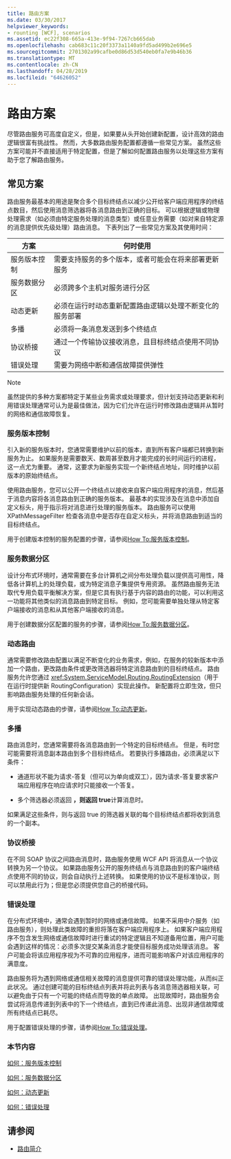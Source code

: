 ```yaml
---
title: 路由方案
ms.date: 03/30/2017
helpviewer_keywords:
- rounting [WCF], scenarios
ms.assetid: ec22f308-665a-413e-9f94-7267cb665dab
ms.openlocfilehash: cab683c11c20f3373a1140a9fd5ad499b2e696e5
ms.sourcegitcommit: 2701302a99cafbe0d86d53d540eb0fa7e9b46b36
ms.translationtype: MT
ms.contentlocale: zh-CN
ms.lasthandoff: 04/28/2019
ms.locfileid: "64626052"
---
```

# <a name="routing-scenarios"></a>路由方案
尽管路由服务可高度自定义，但是，如果要从头开始创建新配置，设计高效的路由逻辑很富有挑战性。  然而，大多数路由服务配置都遵循一些常见方案。 虽然这些方案可能并不直接适用于特定配置，但是了解如何配置路由服务以处理这些方案有助于您了解路由服务。  
  
## <a name="common-scenarios"></a>常见方案  
 路由服务最基本的用途是聚合多个目标终结点以减少公开给客户端应用程序的终结点数目，然后使用消息筛选器将各消息路由到正确的目标。 可以根据逻辑或物理处理需求（如必须由特定服务处理的消息类型）或任意业务需要（如对来自特定源的消息提供优先级处理）路由消息。 下表列出了一些常见方案及其使用时间：  
  
|方案|何时使用|  
|--------------|--------------|  
|服务版本控制|需要支持服务的多个版本，或者可能会在将来部署更新服务|  
|服务数据分区|必须跨多个主机对服务进行分区|  
|动态更新|必须在运行时动态重新配置路由逻辑以处理不断变化的服务部署|  
|多播|必须将一条消息发送到多个终结点|  
|协议桥接|通过一个传输协议接收消息，且目标终结点使用不同协议|  
|错误处理|需要为网络中断和通信故障提供弹性|  
  
> [!NOTE]
>  虽然提供的多种方案都特定于某些业务需求或处理要求，但计划支持动态更新和利用错误处理通常可认为是最佳做法，因为它们允许在运行时修改路由逻辑并从暂时的网络和通信故障恢复。  
  
### <a name="service-versioning"></a>服务版本控制  
 引入新的服务版本时，您通常需要维护以前的版本，直到所有客户端都已转换到新服务为止。 如果服务是需要数天、数周甚至数月才能完成的长时间运行的进程，这一点尤为重要。 通常，这要求为新服务实现一个新终结点地址，同时维护以前版本的原始终结点。  
  
 使用路由服务，您可以公开一个终结点以接收来自客户端应用程序的消息，然后基于消息内容将各消息路由到正确的服务版本。 最基本的实现涉及在消息中添加自定义标头，用于指示将对消息进行处理的服务版本。 路由服务可以使用 XPathMessageFilter 检查各消息中是否存在自定义标头，并将消息路由到适当的目标终结点。  
  
 用于创建版本控制的服务配置的步骤，请参阅[How To:服务版本控制](../../../../docs/framework/wcf/feature-details/how-to-service-versioning.md)。
  
### <a name="service-data-partitioning"></a>服务数据分区  
 设计分布式环境时，通常需要在多台计算机之间分布处理负载以提供高可用性，降低各计算机上的处理负载，或为特定消息子集提供专用资源。 虽然路由服务无法取代专用负载平衡解决方案，但是它具有执行基于内容的路由的功能，可以利用这一功能将其他类似的消息路由到特定目标。 例如，您可能需要单独处理从特定客户端接收的消息和从其他客户端接收的消息。  
  
 用于创建数据分区配置的服务的步骤，请参阅[How To:服务数据分区](../../../../docs/framework/wcf/feature-details/how-to-service-data-partitioning.md)。  
  
### <a name="dynamic-routing"></a>动态路由  
 通常需要修改路由配置以满足不断变化的业务需求，例如，在服务的较新版本中添加一个路由，更改路由条件或更改筛选器将特定消息路由到的目标终结点。 路由服务允许您通过 <xref:System.ServiceModel.Routing.RoutingExtension>（用于在运行时提供新 RoutingConfiguration）实现此操作。 新配置将立即生效，但只影响路由服务处理的任何新会话。  
  
 用于实现动态路由的步骤，请参阅[How To:动态更新](../../../../docs/framework/wcf/feature-details/how-to-dynamic-update.md)。
  
### <a name="multicast"></a>多播  
 路由消息时，您通常需要将各消息路由到一个特定的目标终结点。  但是，有时您可能需要将消息副本路由到多个目标终结点。 若要执行多播路由，必须满足以下条件：  
  
- 通道形状不能为请求-答复（但可以为单向或双工），因为请求-答复要求客户端应用程序在响应请求时只能接收一个答复。  
  
- 多个筛选器必须返回 **，则返回 true**计算消息时。  
  
 如果满足这些条件，则与返回 true 的筛选器关联的每个目标终结点都将收到消息的一个副本。  
  
### <a name="protocol-bridging"></a>协议桥接  
 在不同 SOAP 协议之间路由消息时，路由服务使用 WCF API 将消息从一个协议转换为另一个协议。 如果路由服务公开的服务终结点与消息路由到的客户端终结点使用不同的协议，则会自动执行上述转换。 如果使用的协议不是标准协议，则可以禁用此行为；但是您必须提供您自己的桥接代码。
  
### <a name="error-handling"></a>错误处理  
 在分布式环境中，通常会遇到暂时的网络或通信故障。 如果不采用中介服务（如路由服务），则处理此类故障的重担将落在客户端应用程序上。 如果客户端应用程序不包含发生网络或通信故障时进行重试的特定逻辑且不知道备用位置，用户可能会遇到这样的情况：必须多次提交某条消息才能使目标服务成功处理该消息。 客户可能会将该应用程序视为不可靠的应用程序，进而可能影响客户对该应用程序的满意度。  
  
 路由服务将为遇到网络或通信相关故障的消息提供可靠的错误处理功能，从而纠正此状况。 通过创建可能的目标终结点列表并将此列表与各消息筛选器相关联，可以避免由于只有一个可能的终结点而导致的单点故障。 出现故障时，路由服务会尝试将消息传递到列表中的下一个终结点，直到已传递此消息、出现非通信故障或所有终结点已耗尽。  
  
 用于配置错误处理的步骤，请参阅[How To:错误处理](../../../../docs/framework/wcf/feature-details/how-to-error-handling.md)。
  
### <a name="in-this-section"></a>本节内容  
 [如何：服务版本控制](../../../../docs/framework/wcf/feature-details/how-to-service-versioning.md)  
  
 [如何：服务数据分区](../../../../docs/framework/wcf/feature-details/how-to-service-data-partitioning.md)  
  
 [如何：动态更新](../../../../docs/framework/wcf/feature-details/how-to-dynamic-update.md)  
  
 [如何：错误处理](../../../../docs/framework/wcf/feature-details/how-to-error-handling.md)  
  
## <a name="see-also"></a>请参阅

- [路由简介](../../../../docs/framework/wcf/feature-details/routing-introduction.md)
